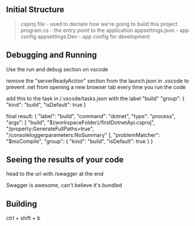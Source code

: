 ## Initial Structure
> csproj file      - used to declare how we're going to build this project
> program.cs       - the entry point to the application
> appsettings.json - app config
> appsettings.Dev  - app config for development


## Debugging and Running
Use the run and debug section on vscode

remove the "serverReadyAction" section from the launch.json in .vscode to prevent .net from opening a new browser tab every time you run the code


add this to the task in /.vscode/tasks.json with the label "build"
"group": {
                "kind": "build",
                "isDefault": true
}



final result:
{
    "label": "build",
    "command": "dotnet",
    "type": "process",
    "args": [
        "build",
        "${workspaceFolder}/firstDotnetApi.csproj",
        "/property:GenerateFullPaths=true",
        "/consoleloggerparameters:NoSummary"
    ],
    "problemMatcher": "$msCompile",
    "group": {
        "kind": "build",
        "isDefault": true
    }
}



## Seeing the results of your code
head to the url with /swagger at the end

Swagger is awesome, can't believe it's bundled


## Building
ctrl + shift + b

